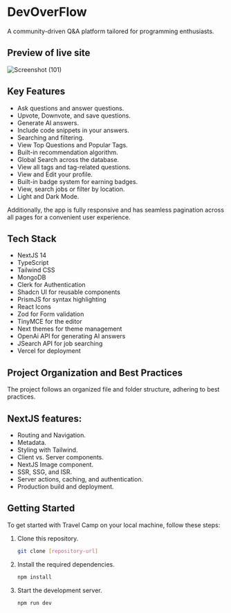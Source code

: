 # DevOverFlow

<p>A community-driven Q&A platform tailored for programming enthusiasts.</p>

## Preview of live site
![Screenshot (101)](https://github.com/sougata-github/DevOverFlow/assets/102734212/7c524161-3b19-4cc9-9a0b-1fcc24a38dc7)


## Key Features

- Ask questions and answer questions.
- Upvote, Downvote, and save questions.
- Generate AI answers.
- Include code snippets in your answers.
- Searching and filtering.
- View Top Questions and Popular Tags.
- Built-in recommendation algorithm.
- Global Search across the database.
- View all tags and tag-related questions.
- View and Edit your profile.
- Built-in badge system for earning badges.
- View, search jobs or filter by location.
- Light and Dark Mode.

Additionally, the app is fully responsive and has seamless pagination across all pages for a convenient user experience.

## Tech Stack

- NextJS 14
- TypeScript
- Tailwind CSS
- MongoDB
- Clerk for Authentication
- Shadcn UI for reusable components
- PrismJS for syntax highlighting
- React Icons
- Zod for Form validation
- TinyMCE for the editor
- Next themes for theme management
- OpenAi API for generating AI answers
- JSearch API for job searching
- Vercel for deployment

## Project Organization and Best Practices

The project follows an organized file and folder structure, adhering to best practices.

## NextJS features:

- Routing and Navigation.
- Metadata.
- Styling with Tailwind.
- Client vs. Server components.
- NextJS Image component.
- SSR, SSG, and ISR.
- Server actions, caching, and authentication.
- Production build and deployment.

## Getting Started

To get started with Travel Camp on your local machine, follow these steps:

1. Clone this repository.

    ```bash
   git clone [repository-url]

2. Install the required dependencies.
   ```bash
   npm install
3. Start the development server.
   ```bash
   npm run dev
   
